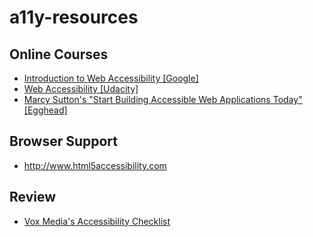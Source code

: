 # a11y-resources

## Online Courses
- [Introduction to Web Accessibility [Google]](https://webaccessibility.withgoogle.com/course)
- [Web Accessibility [Udacity]](https://classroom.udacity.com/courses/ud891)
- [Marcy Sutton's "Start Building Accessible Web Applications Today" [Egghead]](https://egghead.io/courses/start-building-accessible-web-applications-today)

## Browser Support
- http://www.html5accessibility.com

## Review
- [Vox Media's Accessibility Checklist](http://accessibility.voxmedia.com)
